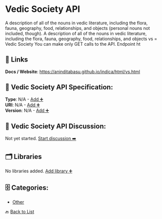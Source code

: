 # Vedic Society API

A description of all of the nouns in vedic literature, including the flora, fauna, geography, food, relationships, and objects (personal nouns not included, though). A description of all of the nouns in vedic literature, including the flora, fauna, geography, food, relationships, and objects vs = Vedic Society You can make only GET calls to the API.  Endpoint ht

##  🔗 Links
**Docs / Website**: https://aninditabasu.github.io/indica/html/vs.html

## 🧬 Vedic Society API Specification:
**Type**: N/A - [Add ➕](https://github.com/apis-list/apis-list/edit/main/apis.yaml#L21484)  
**URI**: N/A - [Add ➕](https://github.com/apis-list/apis-list/edit/main/apis.yaml#L21484)  
**Version**: N/A - [Add ➕](https://github.com/apis-list/apis-list/edit/main/apis.yaml#L21484)

## 💬 Vedic Society API Discussion:
Not yet started. [Start discussion ➡️](https://github.com/apis-list/apis-list/discussions/new)

## 🗂️ Libraries

No libraries added. [Add library ➕](https://github.com/apis-list/apis-list/edit/main/apis.yaml#L21484)    


## 🗄️ Categories:
- [Other](https://github.com/apis-list/apis-list#other-)

🔙  [Back to List](https://github.com/apis-list/apis-list)
